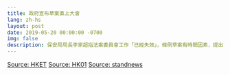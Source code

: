 ```yaml
---
title: 政府宣布草案直上大會
lang: zh-hs
layout: post
date: 2019-05-20 00:00:00 -0700
img: false
description: 保安局局長李家超指法案委員會工作「已經失效」，條例草案有時間因素，提出 6 月 12 日的立法會大會，直接將草案跳過法案委員會，直上大會恢復二讀。 
---
```


[Source: HKET](https://topick.hket.com/article/2354374/%E3%80%90%E9%80%83%E7%8A%AF%E6%A2%9D%E4%BE%8B%E3%80%91%E6%9D%8E%E5%AE%B6%E8%B6%85%EF%B8%B0%E6%B3%95%E6%A1%88%E5%A7%94%E5%93%A1%E6%9C%83%E8%81%B7%E8%83%BD%E5%A4%B1%E6%95%88%E3%80%80%E8%A6%81%E6%B1%826%E6%9C%8812%E6%97%A5%E5%A4%A7%E6%9C%83%E7%9B%B4%E6%8E%A5%E4%BA%8C%E8%AE%80%E8%8D%89%E6%A1%88)
[Source: HK01](https://www.hk01.com/%E6%94%BF%E6%83%85/330925/%E9%80%83%E7%8A%AF%E6%A2%9D%E4%BE%8B-%E6%94%BF%E5%BA%9C%E5%AE%A3%E5%B8%83%E8%8D%89%E6%A1%88%E7%9B%B4%E4%B8%8A%E5%A4%A7%E6%9C%83-%E6%9D%8E%E5%AE%B6%E8%B6%85-6%E6%9C%8812%E6%97%A5%E6%81%A2%E5%BE%A9%E4%BA%8C%E8%AE%80)
[Source: standnews](https://thestandnews.com/politics/%E9%80%83%E7%8A%AF%E6%A2%9D%E4%BE%8B-%E4%BF%9D%E5%AE%89%E5%B1%80%E5%8E%BB%E4%BF%A1%E5%85%A7%E5%A7%94%E6%9C%83-%E6%8F%90%E5%87%BA%E8%8D%89%E6%A1%886%E6%9C%8812%E6%97%A5%E7%9B%B4%E4%B8%8A%E7%AB%8B%E6%B3%95%E6%9C%83%E5%A4%A7%E6%9C%83/)